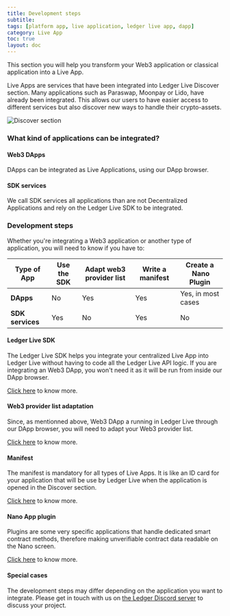 ```yaml
---
title: Development steps
subtitle:
tags: [platform app, live application, ledger live app, dapp]
category: Live App
toc: true
layout: doc
---
```


This section you will help you transform your Web3 application or classical application into a Live App.

Live Apps are services that have been integrated into Ledger Live Discover section. Many applications such as Paraswap, Moonpay or Lido, have already been integrated. This allows our users to have easier access to different services but also discover new ways to handle their crypto-assets. 



<img src="../images/discover-section.png" alt="Discover section"/>


### What kind of applications can be integrated?

#### Web3 DApps

DApps can be integrated as Live Applications, using our DApp browser.

#### SDK services  

We call SDK services all applications than are not Decentralized Applications and rely on the Ledger Live SDK to be integrated.


### Development steps

Whether you're integrating a Web3 application or another type of application, you will need to know if you have to:

| Type of App            |  Use the SDK | Adapt web3 provider list | Write a manifest | Create a &nbsp;Nano Plugin |
| ---------------------- | ------------ | ------------------------ | ---------------- | -------------------- |
| <b>DApps</b>        | No           | Yes		               | Yes 		      | Yes, in most cases   |
|<b>SDK services</b>| Yes        | No                       | Yes              | No                   |


#### Ledger Live SDK

The Ledger Live SDK helps you integrate your centralized Live App into Ledger Live without having to code all the Ledger Live API logic. If you are integrating an Web3 DApp, you won't need it as it will be run from inside our DApp browser.

[Click here](../intro-sdk) to know more.


#### Web3 provider list adaptation

Since, as mentionned above, Web3 DApp a running in Ledger Live through our DApp browser, you will need to adapt your Web3 provider list.

[Click here](../intro-dapp) to know more.

#### Manifest

The manifest is mandatory for all types of Live Apps. It is like an ID card for your application that will be use by Ledger Live when the application is opened in the Discover section.

[Click here](../manifest) to know more.


#### Nano App plugin

Plugins are some very specific applications that handle dedicated smart contract methods, therefore making unverifiable contract data readable on the Nano screen.

[Click here](../nano-app-plugin) to know more.


#### Special cases

The development steps may differ depending on the application you want to integrate. Please get in touch with us on [the Ledger Discord server](https://discord.gg/Ledger) to discuss your project.


